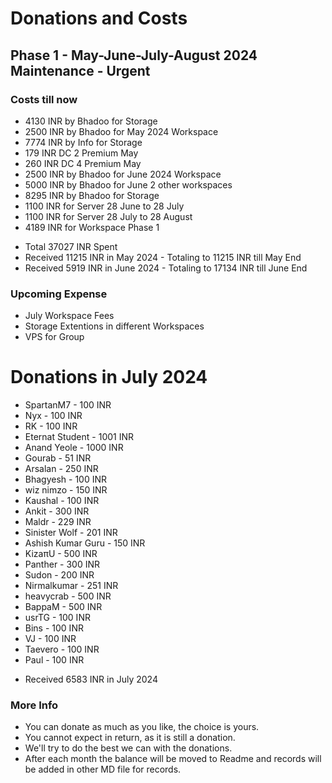 # Donations and Costs

## Phase 1 - May-June-July-August 2024 Maintenance - Urgent

### Costs till now
* 4130 INR by Bhadoo for Storage
* 2500 INR by Bhadoo for May 2024 Workspace
* 7774 INR by Info for Storage
* 179 INR DC 2 Premium May
* 260 INR DC 4 Premium May
* 2500 INR by Bhadoo for June 2024 Workspace
* 5000 INR by Bhadoo for June 2 other workspaces
* 8295 INR by Bhadoo for Storage
* 1100 INR for Server 28 June to 28 July
* 1100 INR for Server 28 July to 28 August
* 4189 INR for Workspace Phase 1
- Total 37027 INR Spent
- Received 11215 INR in May 2024 - Totaling to 11215 INR till May End
- Received 5919 INR in June 2024 - Totaling to 17134 INR till June End
### Upcoming Expense
* July Workspace Fees
* Storage Extentions in different Workspaces
* VPS for Group

# Donations in July 2024
* SpartanM7 - 100 INR
* Nyx - 100 INR
* RK - 100 INR
* Eternat Student - 1001 INR
* Anand Yeole - 1000 INR
* Gourab - 51 INR
* Arsalan - 250 INR
* Bhagyesh - 100 INR
* wiz nimzo - 150 INR
* Kaushal - 100 INR
* Ankit - 300 INR
* Maldr - 229 INR
* Sinister Wolf - 201 INR
* Ashish Kumar Guru - 150 INR
* KizaπU - 500 INR
* Panther - 300 INR
* Sudon - 200 INR
* Nirmalkumar - 251 INR
* heavycrab - 500 INR
* BappaM - 500 INR
* usrTG - 100 INR
* Bins - 100 INR
* VJ - 100 INR
* Taevero - 100 INR
* Paul - 100 INR
- Received 6583 INR in July 2024

### More Info
* You can donate as much as you like, the choice is yours.
* You cannot expect in return, as it is still a donation.
* We'll try to do the best we can with the donations.
* After each month the balance will be moved to Readme and records will be added in other MD file for records.
